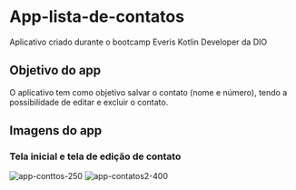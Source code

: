 # App-lista-de-contatos
Aplicativo criado durante o bootcamp Everis Kotlin Developer da DIO

## Objetivo do app
O aplicativo tem como objetivo salvar o contato (nome e número), tendo a possibilidade de editar e excluir o contato.

## Imagens do app

### Tela inicial e tela de edição de contato

![app-conttos-250](https://user-images.githubusercontent.com/55815494/115972562-85143880-a525-11eb-8407-90bc6733e87f.png)
![app-contatos2-400](https://user-images.githubusercontent.com/55815494/115972600-bbea4e80-a525-11eb-9b55-e66692264348.png)
